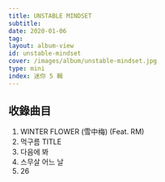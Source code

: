```yaml
---
title: UNSTABLE MINDSET
subtitle:
date: 2020-01-06
tag:
layout: album-view
id: unstable-mindset
cover: /images/album/unstable-mindset.jpg
type: mini
index: 迷你 5 輯
---
```


## 收錄曲目

1. WINTER FLOWER (雪中梅) (Feat. RM)
2. 먹구름 <span class="badge">TITLE</span>
3. 다음에 봐
4. 스무살 어느 날
5. 26
